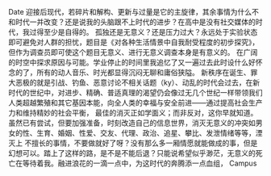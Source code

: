 Date
迎接后现代，若碎片和解构、更新与过量是它的主旋律，其余事情为什么不和时代一并改变？还是说我的头脑跟不上时代的进步？在高中是没有社交媒体的时代，我过得至少是自得的。
孤独还是无意义？还是压力过大？永远处于实验状态即可避免对人群的担忧，题目是《对各种生活情景中自我耐受程度的初步探究》，但作为调查员即可使这个题目无意义、进行无意义调查本身是有意义的。
在广阔的时空中探求原因与可能。学业停止的时间里我追忆了又一遍过去此时设什么好怀念的了，所有的动人音乐、时光都显得沉闷无聊和庸俗狭隘。
新秩序在诞生、罪大恶极的就是引战、钓鱼、恶意讨论不相关话题（ky）、动乱的时代会过去，在新时代的世纪中，对进步、精确、普适真理的渴望仍会像过无几个世纪一样带领我们人类超越繁殖和其它基因本能，向全人类的幸福与安全前进——通过提高社会生产力和维持精妙的社会平衡，
最佳的消灭正如学面义；而非反对，这你早就知道。
虽然已有尝试，但要加强准备，时刻改造自己的信息世界，消灭无意义的冲突如男女的性、生育、婚姻、性爱、交友、代理、政治、追星、攀比、发泄情绪等等，湮灭上
不擅长的事情，不要做就好了呀？没有那么多一厢情愿就能做成的事，但是幻想可以。踏上了这样的路，是不是不能后退？只能说希望似乎渺茫，无意义的死亡在等待着我。融进浪花的一滴一点中，为这时代的奔腾添一点血组，
Campus
